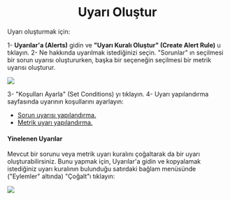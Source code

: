 <h1 align="center">Uyarı Oluştur</h1>

<p>Uyarı oluşturmak için:</p>

1- <strong>Uyarılar'a (Alerts)</strong> gidin ve <strong>"Uyarı Kuralı Oluştur" (Create Alert Rule)</strong> u tıklayın.
2- Ne hakkında uyarılmak istediğinizi seçin. "Sorunlar" ın seçilmesi bir sorun uyarısı oluştururken, başka bir seçeneğin seçilmesi bir metrik uyarısı oluşturur.


<img src="https://docs.sentry.io/static/2b04575d726a92d8d9eaece85e2e0c04/0f882/create-new-alert-rule.png">

3- "Koşulları Ayarla" (Set Conditions) yı tıklayın.
4- Uyarı yapılandırma sayfasında uyarının koşullarını ayarlayın:

* <a href="/sentry-tr/create-alerts/issue-alert-config">Sorun uyarısı yapılandırma.</a>
* <a href="/sentry-tr/create-alerts/metric-alert-config">Metrik uyarı yapılandırma.</a>

<h4>Yinelenen Uyarılar</h4>
<p>Mevcut bir sorunu veya metrik uyarı kuralını çoğaltarak da bir uyarı oluşturabilirsiniz. Bunu yapmak için, Uyarılar'a gidin ve kopyalamak istediğiniz uyarı kuralının bulunduğu satırdaki bağlam menüsünde ("Eylemler" altında) "Çoğalt"ı tıklayın:</p>

<img src="https://docs.sentry.io/static/d7cfd748a612158954125c47639e7f69/227ba/alert-list-row-menu.png">


